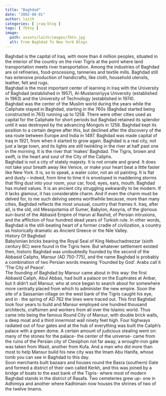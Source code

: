 ```yaml
---
title: "Baghdad"
date: "2002-08-01"
author: laith
categories: [ iraq-blog ]
tags: [ fbtny ]
image:
  path: assets/laith/images/fbtn.jpg
  alt: From Baghdad To New York Blogs
---
```


Baghdad is the capital of Iraq, with more than 4 million peoples, situated in the interior of the country on the river Tigris at the point where land transportation meets river transportation. Among the industries of Baghdad are oil refineries, food-processing, tanneries and textile mills. Baghdad still has extensive production of handicrafts, like cloth, household utensils, leather, felt and rugs.  
Baghdad is the most important center of learning in Iraq with the University of Baghdad (established in 1957), Al-Mustansiriyya University (established in 1963) and the University of Technology (established in 1974).  
Baghdad was the center of the Muslim world during the years while the Caliphate stayed in Baghdad, starting in the 760s (Baghdad started being constructed in 763) running up to 1258. There were other cities used as capital for the Caliphate for short periods but Baghdad retained its splendor until it was destroyed by the advancing Mongols in 1258. Baghdad kept its position to a certain degree after this, but declined after the discovery of the sea route between Europe and India in 1497. 
Baghdad was made capital of Iraq in 1921, from when it started to grow again. Baghdad is a real city, not just a large town, and its lights are still twinkling in the river at half past one in the morning. It is the river that ‘makes’ Baghdad. The Tigris, brown and swift, is the heart and soul of the City of the Caliphs.  
Baghdad is not a city of stately majesty. It is not ornate and grand. It does not take your breath away like Venice, or make your heart beat a little faster like New York. It is, so to speak, a water color, not an oil painting. It is flat and dusty – indeed, from time to time it is enveloped in maddening storms that fling dust into your room, your car, food, eyes, ears, mouth. Baghdad has muted values. It is an ancient city struggling awkwardly to be modern. If it lacks glamour, it has considerable charm. And if even the charm must be delved for, to me such delving seems worthwhile because, more than many cities, Baghdad reflects the most unusual, country that frames it. Iraq, after all, is the old, old Mesopotamia of Sumer, Babylon, Assyria, of the glorious sun-burst of the Abbasid Empire of Harun al Rashid, of Persian intrusions, and the affliction of four hundred dead years of Turkish rule. In other words, Baghdad is the still-beating heart of a former cradle of civilization, a country as historically dramatic as Ancient Greece or the Nile Valley.  
History Of Baghdad  
Babylonian bricks bearing the Royal Seal of King Nebuchadnezzar (sixth century BC) were found in the Tigris here. But whatever settlement existed then, historic Baghdad was undoubtedly founded by the second of the Abbasid Caliphs, Mansur (AD 750-775), and the name Baghdad is probably a combination of two Persian words meaning ‘Founded by God’. Arabs call it ‘The City of Peace’.  
The founding of Baghdad by Mansur came about in this way: the first Abbasid Caliph, Abul Abbas, had built a palace on the Euphrates at Anbar, but it didn’t suit Mansur, who at once began to search about for somewhere more centrally placed from which to administer the new empire. Soon the site of a Sassanian village on the west bank of the Tigris caught his eye, and in · the spring of AD 762 the lines were traced out. This first Baghdad took four years to build and Mansur employed one hundred thousand architects, craftsmen and workers from all over the Islamic world. Thus came into being the famous Round City of Mansur, with double brick walls, a deep moat and a third innermost wall ninety feet high. Four highways radiated out of four gates and at the hub of everything was built the Caliph’s palace with a green dome. A certain amount of judicious stealing went on: many of the stones for the palace- the center of the universe- came from the ruins of the Persian city of Ctesiphon not far away; a wrought-iron gate was taken from Wasit, another from Kufa. And a man who did more than most to help Mansur build his new city was the Imam Abu Hanifa, whose tomb you can see in Baghdad to this day.  
Soon merchants built bazaars and houses round the Basra (southern) Gate and formed a district of their own called Kerkh, and this was joined by a bridge of boats to the east bank of the Tigris- where most of modern Baghdad stands in the district of Rasafa. Two cemeteries grew up- one in Adhimiya and another where Kadhimain now houses the shrines of two of the twelve Imams.
